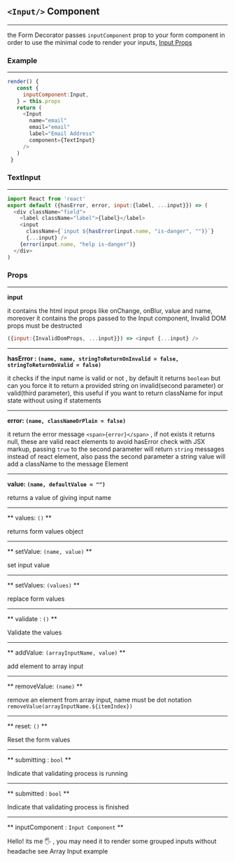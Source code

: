 ## `<Input/>` Component 

---

 the Form Decorator passes `inputComponent`
 prop to your form component in order to use
 the minimal code to render your inputs, 
 [Input Props](#props)
 
 ### Example
 ---
 ```js
render() {
    const {
      inputComponent:Input,    
    } = this.props
    return (
      <Input
        name="email"
        email="email"
        label="Email Address"
        component={TextInput} 
      />
    )
  }
```

### TextInput
---
```js
import React from 'react'
export default ({hasError, error, input:{label, ...input}}) => (
  <div className="field">
    <label className="label">{label}</label>
    <input
      className={`input ${hasError(input.name, "is-danger", "")}`}
      {...input} />
    {error(input.name, "help is-danger")}
  </div>
)
```


### Props
---

**input**  

 it contains the html input props like onChange, onBlur, value and name,
  moreover it contains the props passed to the Input component, Invalid DOM props must be destructed

```js
({input:{InvalidDomProps, ...input}}) => <input {...input} />
```

---

**hasError : `(name, name, stringToReturnOnInvalid = false, stringToReturnOnValid = false)`**

it checks if the input name is valid or not , 
by default it returns `boolean` but can you force it to return a 
provided string on invalid(second parameter) or valid(third parameter), 
this useful if you want to return className for input state without using if statements 

---

**error: `(name, classNameOrPlain = false)`**

it return the error message `<span>{error}</span>` ,
if not exists it returns null, 
these are valid react elements to avoid hasError check with JSX markup, 
passing `true` to the second parameter will return `string` messages instead of react element, 
also pass the second parameter a string value will add a className to the message Element

---

**value: `(name, defaultValue = "")`**

returns a value of giving input name
 
 
---
  

** values: `()` **

returns form values object

---
  
** setValue: `(name, value)` **

set input value

---

** setValues: `(values)` **

replace form values

---

** validate : `()` **

Validate the values

---

** addValue: `(arrayInputName, value)` **

add element to array input

---

** removeValue: `(name)` **

remove an element from array input, name must be dot notation  `removeValue(arrayInputName.${itemIndex})`

---

** reset: `()` **

Reset the form values

---

** submitting : `bool` ** 

Indicate that validating process is running 

---

** submitted : `bool` **

Indicate that validating process is finished
 
---

** inputComponent : `Input Component` **

Hello! its me 🖐 , you may need it to render some grouped inputs without headache see Array Input example




  